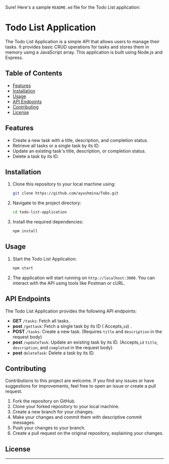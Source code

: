Sure! Here's a sample `README.md` file for the Todo List application:

# Todo List Application

The Todo List Application is a simple API that allows users to manage their tasks. It provides basic CRUD operations for tasks and stores them in memory using a JavaScript array. This application is built using Node.js and Express.

## Table of Contents 

- [Features](#features)
- [Installation](#installation)
- [Usage](#usage)
- [API Endpoints](#api-endpoints)
- [Contributing](#contributing)
- [License](#license)

## Features

- Create a new task with a title, description, and completion status.
- Retrieve all tasks or a single task by its ID.
- Update an existing task's title, description, or completion status.
- Delete a task by its ID.

## Installation

1. Clone this repository to your local machine using:

   ```bash
   git clone https://github.com/ayushmina/ToDo.git
   ```

2. Navigate to the project directory:

   ```bash
   cd todo-list-application
   ```

3. Install the required dependencies:

   ```bash
   npm install
   ```

## Usage

1. Start the Todo List Application:

   ```bash
   npm start
   ```

2. The application will start running on `http://localhost:3000`. You can interact with the API using tools like Postman or cURL.

## API Endpoints

The Todo List Application provides the following API endpoints:

- **GET** `/tasks`: Fetch all tasks.
- **post** `/gettask`: Fetch a single task by its ID ( Accepts,`id`) .
- **POST** `/tasks`: Create a new task. (Requires `title` and `description` in the request body)
- **post** `/updateTask`: Update an existing task by its ID. (Accepts,`id` `title`, `description`, and `completed` in the request body)
- **post** `deleteTask`: Delete a task by its ID.

## Contributing

Contributions to this project are welcome. If you find any issues or have suggestions for improvements, feel free to open an issue or create a pull request.

1. Fork the repository on GitHub.
2. Clone your forked repository to your local machine.
3. Create a new branch for your changes.
4. Make your changes and commit them with descriptive commit messages.
5. Push your changes to your branch.
6. Create a pull request on the original repository, explaining your changes.

## License


---
